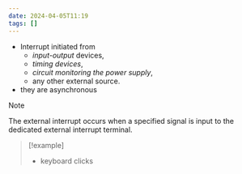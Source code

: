 ```yaml
---
date: 2024-04-05T11:19
tags: []
---
```

- Interrupt initiated from  
	- *input-output* devices,
	- *timing devices*,
	- *circuit monitoring the power supply*,
	- any other external source.
- they are asynchronous

>[!note] 
> The external interrupt occurs when a specified signal is input to the dedicated external interrupt terminal.

>[!example] 
>- keyboard clicks